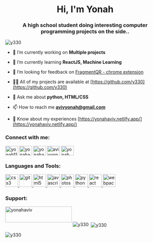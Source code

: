 <h1 align="center">Hi, I'm Yonah</h1>
<h3 align="center">A high school student doing interesting computer programming projects on the side..</h3>

<p align="left"> <img src="https://komarev.com/ghpvc/?username=y330&label=Profile%20views&color=0e75b6&style=flat" alt="y330" /> </p>

- 🔭 I’m currently working on **Multiple projects**

- 🌱 I’m currently learning **ReactJS, Machine Learning**

- 🤝 I’m looking for feedback on [FragmentQR - chrome extension](https://y330.github.io/FragmentQR)

- 👨‍💻 All of my projects are available at [https://github.com/y330](https://github.com/y330)

- 💬 Ask me about **python, HTML/CSS**

- 📫 How to reach me **avivyonah@gmail.com**

- 📄 Know about my experiences [https://yonahaviv.netlify.app/](https://yonahaviv.netlify.app/)

<h3 align="left">Connect with me:</h3>
<p align="left">
<a href="https://codepen.io/yonah1111" target="blank"><img align="center" src="https://cdn.jsdelivr.net/npm/simple-icons@3.0.1/icons/codepen.svg" alt="yonah1111" height="30" width="40" /></a>
<a href="https://codesandbox.com/yonahaviv" target="blank"><img align="center" src="https://cdn.jsdelivr.net/npm/simple-icons@3.0.1/icons/codesandbox.svg" alt="yonahaviv" height="30" width="40" /></a>
<a href="https://kaggle.com/yonahaviv" target="blank"><img align="center" src="https://cdn.jsdelivr.net/npm/simple-icons@3.0.1/icons/kaggle.svg" alt="yonahaviv" height="30" width="40" /></a>
<a href="https://instagram.com/avivyonah_" target="blank"><img align="center" src="https://cdn.jsdelivr.net/npm/simple-icons@3.0.1/icons/instagram.svg" alt="avivyonah_" height="30" width="40" /></a>
<a href="https://www.youtube.com/c/yonah aviv" target="blank"><img align="center" src="https://cdn.jsdelivr.net/npm/simple-icons@3.0.1/icons/youtube.svg" alt="yonah aviv" height="30" width="40" /></a>
</p>

<h3 align="left">Languages and Tools:</h3>
<p align="left"> <a href="https://www.w3schools.com/css/" target="_blank"> <img src="https://devicons.github.io/devicon/devicon.git/icons/css3/css3-original-wordmark.svg" alt="css3" width="40" height="40"/> </a> <a href="https://git-scm.com/" target="_blank"> <img src="https://www.vectorlogo.zone/logos/git-scm/git-scm-icon.svg" alt="git" width="40" height="40"/> </a> <a href="https://www.w3.org/html/" target="_blank"> <img src="https://devicons.github.io/devicon/devicon.git/icons/html5/html5-original-wordmark.svg" alt="html5" width="40" height="40"/> </a> <a href="https://developer.mozilla.org/en-US/docs/Web/JavaScript" target="_blank"> <img src="https://devicons.github.io/devicon/devicon.git/icons/javascript/javascript-original.svg" alt="javascript" width="40" height="40"/> </a> <a href="https://www.photoshop.com/en" target="_blank"> <img src="https://devicons.github.io/devicon/devicon.git/icons/photoshop/photoshop-plain.svg" alt="photoshop" width="40" height="40"/> </a> <a href="https://www.python.org" target="_blank"> <img src="https://devicons.github.io/devicon/devicon.git/icons/python/python-original.svg" alt="python" width="40" height="40"/> </a> <a href="https://reactjs.org/" target="_blank"> <img src="https://devicons.github.io/devicon/devicon.git/icons/react/react-original-wordmark.svg" alt="react" width="40" height="40"/> </a> <a href="https://webpack.js.org" target="_blank"> <img src="https://devicons.github.io/devicon/devicon.git/icons/webpack/webpack-original.svg" alt="webpack" width="40" height="40"/> </a> </p>

<h3 align="left">Support:</h3>
<p><a href="https://www.buymeacoffee.com/yonahaviv"> <img align="left" src="https://cdn.buymeacoffee.com/buttons/v2/default-yellow.png" height="50" width="210" alt="yonahaviv" /></a></p><br><br>

<p><img align="left" src="https://github-readme-stats.vercel.app/api/top-langs?username=y330&show_icons=true&theme=dracula&locale=en&layout=compact" alt="y330" /></p>

<p>&nbsp;<img align="center" src="https://github-readme-stats.vercel.app/api?username=y330&show_icons=true&theme=dracula&locale=en" alt="y330" /></p>

<p><img align="center" src="https://github-readme-streak-stats.herokuapp.com/?user=y330&theme=dark" alt="y330" /></p>
